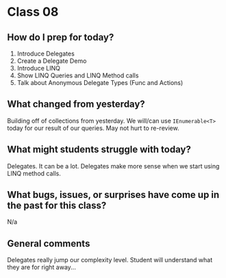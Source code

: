 # Class 08

## How do I prep for today?

1. Introduce Delegates
2. Create a Delegate Demo
2. Introduce LINQ
4. Show LINQ Queries and LINQ Method calls
3. Talk about Anonymous Delegate Types (Func and Actions)

## What changed from yesterday? 
Building off of collections from yesterday. We will/can use `IEnumerable<T>` today for our result of our queries. May not hurt to re-review.


## What might students struggle with today?  
Delegates. It can be a lot. Delegates make more sense when we start using LINQ method calls. 

## What bugs, issues, or surprises have come up in the past for this class?
N/a

## General comments
Delegates really jump our complexity level. Student will understand what they are for right away...
